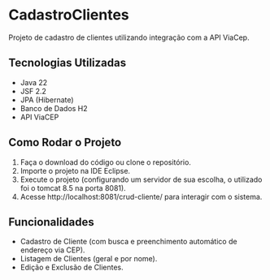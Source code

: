 # CadastroClientes
Projeto de cadastro de clientes utilizando integração com a API ViaCep.

## Tecnologias Utilizadas
- Java 22
- JSF 2.2
- JPA (Hibernate)
- Banco de Dados H2
- API ViaCEP

## Como Rodar o Projeto

1. Faça o download do código ou clone o repositório.
2. Importe o projeto na IDE Eclipse.
3. Execute o projeto (configurando um servidor de sua escolha, o utilizado foi o tomcat 8.5 na porta 8081).
4. Acesse http://localhost:8081/crud-cliente/ para interagir com o sistema.

## Funcionalidades
- Cadastro de Cliente (com busca e preenchimento automático de endereço via CEP).
- Listagem de Clientes (geral e por nome).
- Edição e Exclusão de Clientes.
